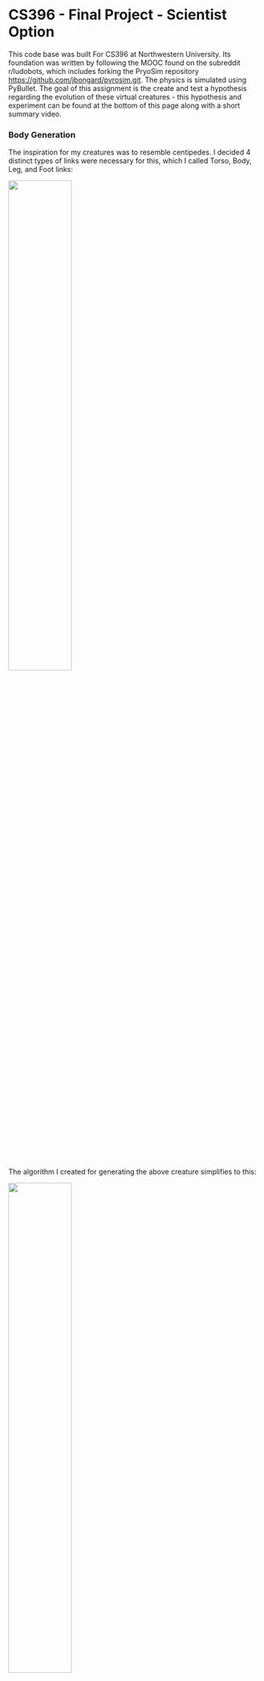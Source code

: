 # CS396 - Final Project - Scientist Option
This code base was built For CS396 at Northwestern University. Its foundation was written by following the MOOC found on the subreddit r/ludobots, which includes forking the PryoSim repository https://github.com/jbongard/pyrosim.git. The physics is simulated using PyBullet. The goal of this assignment is the create and test a hypothesis regarding the evolution of these virtual creatures - this hypothesis and experiment can be found at the bottom of this page along with a short summary video.

### Body Generation

The inspiration for my creatures was to resemble centipedes. I decided 4 distinct types of links were necessary for this, which I called Torso, Body, Leg, and Foot links:

<img src="ReadmeImages/PhenotypeDiagram.jpg" width="50%" height="50%">

The algorithm I created for generating the above creature simplifies to this:

<img src="ReadmeImages/GenerationDiagram.jpg" width="50%" height="50%">

And once implemented produces a creature like this:

<img src="ReadmeImages/ExampleCreature.png" width="50%" height="50%">

The code has many parameters which can be changed to alter the creature generation. It is possible for there to be multiple leg links connected to each other, as with foot links. The size of each type of link can be modified along with how many torso links there should be, how many body links between each torso, how many links each leg has, and how many links each foot has. These parameters are randomly assigned in the constructor of *solution.py*

The algorithm utilizes recursion and variables that store how many of each type of link have been created thus far. There are individual functions for creating each type of link which may call themselves or the other functions depending on how far along the algorithm. Revolute joints are created between each adjacent link. Torso_Leg and Leg_Leg joints rotate around the x-axis. Leg_Foot and Foot_Foot joints rotate around the y axis. Torso_Torso, Torso_Body, and Body_Body joints rotate 
around the z-axis

### Body Evolution

Bodily evolution is simple. A random type of link is chosen to be mutated. One of the 4 parameters is chosen to be mutated (number, length, width, height). This parameter is changed by a random amount (float for size, integer for number), and there are checks in place to ensure nothing is 0 (except for body link number which cannot be negative)

### Brain Generation

The brain consists of sensor neurons in every bottom foot (colored green in the simulation) and motor neurons in every joint. Coding this part is straightforward - the complexity arises from the synaptic structure. A sensor neuron for a given foot is connected to every joint up the foot, through the leg, and within the foot and leg coming out of the same torso link. It will also be connected to the Torso_Body joints that connect its torso to the next torso link in either direction, a drawing of which can be seen below. This is done in code via math involving the parameters that determine the number of each type of link which can be found in *solution.py*'. Every synapse is given a random weight between -1 and 1

<img src="ReadmeImages/SynapseStructure.jpg" width="50%" height="50%">

### Brain Evolution

The brain evolves by picking a random synapse and changing its weight to a random number. If there are new links in the body's mutation, new synapses are created accordingly with random weights. If there were links removed in the body's mutation, those synapses are removed.

### Evolutionary Algorithm

The fitness of a creature is determined by how far in the negative x direction (left and into the screen, as seen highlighted in red below) it reaches by the end of the simulation.

<img src="ReadmeImages/Axes.png" width="50%" height="50%">

I am using a parallel hill climber to perform evolution. Any number of creatures can be chosen to evolve for any number of generations. Each creature is randomly generated to start. For every generation, each creature creates a "child" creature that is identical to itself aside from 1 bodily mutation and 1 neurological mutation, as described in the evolution sections above. If the child performs better than its parent, it replaces the parent along that creature's lineage. Otherwise, the parent continues. All creatures undergo this process in parallel, generation by generation, and the fitness values are printed to the terminal, as seen here:

<img src="ReadmeImages/HillClimbingOutput.png" width="20%" height="20%">

The above image also does an excellent job illustrating how hill climbing works. Examining the 3rd creature, we can see that in generation 5 the child has better fitness than the parent. So, the child replaces the parent, and in generation 6 we see that the parent's fitness is the same as generation 5's child's fitness because it has been replaced. In generation 6, the child's fitness is worse than the parent, so no change is kept for the next generation. Then, in generation 7, again the child is an improvement from the parent so it replaces the parent for the next generation.

### Hypothesis

My hypothesis was that bipedal creatures were able to achieve better fitness than quadrupedal creatures under my evolutionary conditons. This was inspired by my work done for assignment eight, as seen in the *assignmentEight* branch of this repository. It seemed to me that the creatures that ended up bipedal achieved better looking gaits. Perhaps this was due to having more simple bodies that allowed the brain to be more optimized, or perhaps this was due to my bias as a bipedal human. There's only one way to find out - run an experiment!

### Teaser

https://user-images.githubusercontent.com/67024963/224883873-3a905d21-1cbd-4972-b629-c2e37488881c.mp4

### Summary

VIDEO TO BE PLACED HERE

### Executable

- Run "python search.py [numCreatures] [numGenerations] [numLegs] [seed]", where [seed] is optional and [numLegs] must be an even number
  -  "python search.py 5 20 4 12" would evolve 5 quadrupedal creatures in parallel for 20 generations with random seed 12
  -  "python search.py 10 100 2" would evolve 10 bipedal creatures in parallel for 100 generations, with a seed that is randomly generated
-  The fitness of the best creature in every generation will be output into a file named *numCreatures_numGenerations_numLegs_seed.txt* in a directory named *FitnessData*
-  The best creature of the first generation will be shown at the beginning, and the best creature of the final generation will be shown at the end

### Experimental Design

To run this experiment, I altered the body generation to have a fixed number of legs at the start. When the user runs *search.py*, they specify the number of legs they'd like. This information is passed into *constants.py*, and then accessed in the constructor of *solution.py*. Every torso link is defined to have 2 legs coming out of it, so the number of torso links at the start is defined to be *numLegs*/2 rather than a randomly generated number as it was previously. Even with a fixed number of legs, such as 2, a wide variety of bodies can be randomly generated:

<img src="ReadmeImages/biped1.png" width="20%" height="20%">  <img src="ReadmeImages/biped2.png" width="20%" height="20%">  <img src="ReadmeImages/biped3.png" width="20%" height="20%">

The body mutation also had to be altered. It was previously possible for the number of torso links (and thus legs) to be mutated, but I changed it so this parameter cannot be changed. This was done by changing some functions in *solution.py*, where the code that controls mutation can be found.

Now that number of legs is fixed, simulations can be run. My control group was quadrupeds - I ran 10 separate simulations of 10 quadrupedal creatures evolving for 500 generations. The experimental group was 10 separate simulations of 10 bipedal creatures evolving for 500 generations. The seeds for all of these simulations were randomly chosen within the code, as in I ran "python search.py 10 500 [numLegs]" with no 4th argument. This was a total of 100,000 individual fitness tests, which is above our required 50,000 for class and enough that I thought I could get some usable data.

The data for all 20 of these simulations can be found in the *FitnessData* directory. As a reminder, the numbers in each text file indicate the arguments that *search.py* was run with, as seen here: 

<kbd><img src="ReadmeImages/name.png"></kbd>

So, to verify these results, one could run "python search.py [numCreatures] [numGenerations] [numLegs] [seed]" for every .txt file and should get the same results.
 
### Results

I implemented code in *analyze.py* to plot fitness curves that show the best creature at every generation for every simulation, where the color of the curve indicates how many legs the creatures in that simulation were fixed at:

<img src="ReadmeImages/NoInterval.png" width="50%" height="50%">

From a quick glance, there is no striking difference between quadrupedal and bipedal creatures. The quadrupeds appear to be clumped slightly higher than the bipeds, which is the opposite of my hypothesis. The graph is not conclusive, however, so I decided to add code to *analyze.py* that outputs the average final fitness for bipeds and quadrupeds along with their standard deviations:

<img src="ReadmeImages/AnalysisOutput.png" width="35%" height="35%">

This supports the claim that the quadrupeds have higher final fitness value on average. But, given the relatively small difference in means and small sample size of only 10, I decided to add code to *analyze.py* to display a 95% confidence interval for the mean final fitness for bipeds and quadrupeds using the following formula with z = 1.96 (image from https://datatab.net/tutorial/confidence-interval):

<kbd><img src="ReadmeImages/formula.png"></kbd>

The following plot was produced:

<img src="ReadmeImages/95Percent.png" width="50%" height="50%">

As can be seen in the above plot, the intervals are overlapping and thus inconclusive. Typically, 95% confidence intervals are what is expected for conclusive evidence in an experiment. But out of curiosity, I wanted to find the highest percentage confidence intervals that don't overlap. Through trial and error, I found that 70% confidence intervals (z = 1.03) look pretty good:

<img src="ReadmeImages/70Percent.png" width="50%" height="50%">

The code in *analyze.py* right now would produce the plot with 95% confidence intervals as well as printing the statistics to the terminal. Lines 68 and 69 can be altered to produce confidence intervals for different percentages if the 1.96 is changed to another z value.

### Conclusion

In conclusion, no evidence was found to support the hypothesis that bipedal creatures achieve higher fitness values than quadrupedal creatures. In fact, I could say with 70% confidence that quadrupeds have a better mean final fitness value than bipeds based on my data, though this is not a high enough probability to make that conclusion. There is stil a 30% chance that the true mean fitness values are identical or the bipedal is higher.

If I had more time, I would absolutely run more simulations for 2 legged and 4 legged creatures. Maybe with a sample size greater than 10, proper confidence intervals could be constructed to support my hypothesis (or, it seems more likely, the opposite of my hypothesis). I would also be curious to test other amounts of legs too. Maybe the more legs the better? Or maybe 4 is a goldilocks zone where more legs is too much.

If anyone stumbles across this and wants to use my code base to conduct their own experiments, feel free! Please cite my work of course and definitely let me know what you discover. Thank you for reading!
